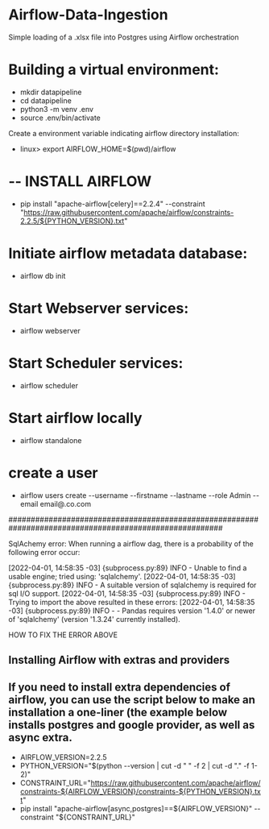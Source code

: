# Airflow-Data-Ingestion
Simple loading of a .xlsx file into Postgres using Airflow orchestration


# Building a virtual environment:
- mkdir datapipeline
- cd datapipeline
- python3 -m venv .env
- source .env/bin/activate

Create a environment variable indicating airflow directory installation:
- linux> export AIRFLOW_HOME=$(pwd)/airflow

# -- INSTALL AIRFLOW
- pip install "apache-airflow[celery]==2.2.4" --constraint "https://raw.githubusercontent.com/apache/airflow/constraints-2.2.5/${PYTHON_VERSION}.txt"

# Initiate airflow metadata database:
- airflow db init

# Start Webserver services:
- airflow webserver

# Start Scheduler services:
- airflow scheduler

# Start airflow locally
- airflow standalone

# create a user
- airflow users create --username <username> --firstname <first> --lastname <last> --role Admin --email email@.co.com

########################################################################################################

SqlAchemy error: When running a airflow dag, there is a probability of the following error occur:

[2022-04-01, 14:58:35 -03] {subprocess.py:89} INFO - Unable to find a usable engine; tried using: 'sqlalchemy'.
[2022-04-01, 14:58:35 -03] {subprocess.py:89} INFO - A suitable version of sqlalchemy is required for sql I/O support.
[2022-04-01, 14:58:35 -03] {subprocess.py:89} INFO - Trying to import the above resulted in these errors:
[2022-04-01, 14:58:35 -03] {subprocess.py:89} INFO -  - Pandas requires version '1.4.0' or newer of 'sqlalchemy' (version '1.3.24' currently installed).

HOW TO FIX THE ERROR ABOVE

## Installing Airflow with extras and providers
## If you need to install extra dependencies of airflow, you can use the script below to make an installation a one-liner (the example below installs postgres and google provider, as well as async extra.

- AIRFLOW_VERSION=2.2.5
- PYTHON_VERSION="$(python --version | cut -d " " -f 2 | cut -d "." -f 1-2)"
- CONSTRAINT_URL="https://raw.githubusercontent.com/apache/airflow/constraints-${AIRFLOW_VERSION}/constraints-${PYTHON_VERSION}.txt"
- pip install "apache-airflow[async,postgres]==${AIRFLOW_VERSION}" --constraint "${CONSTRAINT_URL}"
